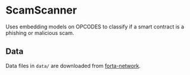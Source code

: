 # ScamScanner

Uses embedding models on OPCODES to classify if a smart contract is a phishing or malicious scam.

## Data

Data files in `data/` are downloaded from [forta-network](https://github.com/forta-network/labelled-datasets). 
